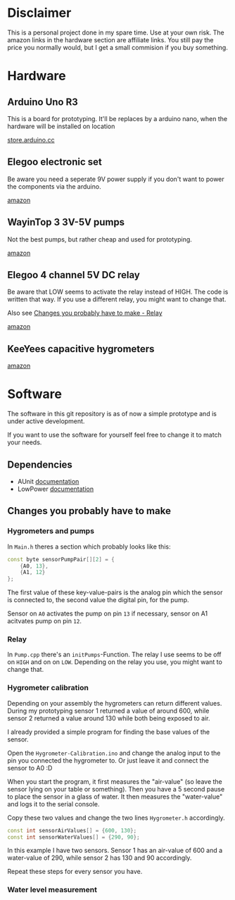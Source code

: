 # Disclaimer
This is a personal project done in my spare time. Use at your own risk.
The amazon links in the hardware section are affiliate links. You still pay the price you normally would, but I get a small commision if you buy something.

# Hardware
## Arduino Uno R3
This is a board for prototyping. It'll be replaces by a arduino nano, when the hardware will be installed on location

[store.arduino.cc](https://store.arduino.cc/products/arduino-uno-rev3)

## Elegoo electronic set 
Be aware you need a seperate 9V power supply if you don't want to power the components via the arduino.

[amazon](https://amzn.to/39TeAqW)

## WayinTop 3 3V-5V pumps 
Not the best pumps, but rather cheap and used for prototyping.

[amazon](https://amzn.to/3OmWYmE)

## Elegoo 4 channel 5V DC relay
Be aware that LOW seems to activate the relay instead of HIGH. The code is written that way. If you use a different relay, you might want to change that. 

Also see [Changes you probably have to make - Relay](#relay)

[amazon](https://amzn.to/3NtVxl7)

## KeeYees capacitive hygrometers 
[amazon](https://amzn.to/3OEAihn)


# Software
The software in this git repository is as of now a simple prototype and is under active development.

If you want to use the software for yourself feel free to change it to match your needs.

## Dependencies
- AUnit [documentation](https://www.arduino.cc/reference/en/libraries/aunit/)
- LowPower [documentation](https://github.com/rocketscream/Low-Power)

## Changes you probably have to make


### Hygrometers and pumps
In ```Main.h``` theres a section which probably looks like this:

``` C++
const byte sensorPumpPair[][2] = {
    {A0, 13},
    {A1, 12}
};
```

The first value of these key-value-pairs is the analog pin which the sensor is connected to, the second value the digital pin, for the pump.

Sensor on ```A0``` activates the pump on pin ```13``` if necessary, sensor on A1 acitvates pump on pin ```12```.

### Relay
In ```Pump.cpp``` there's an ```initPumps```-Function. The relay I use seems to be off on ```HIGH``` and on on ```LOW```. Depending on the relay you use, you might want to change that.

### Hygrometer calibration
Depending on your assembly the hygrometers can return different values.
During my prototyping sensor 1 returned a value of around 600, while sensor 2 returned a value around 130 while both being exposed to air.

I already provided a simple program for finding the base values of the sensor.

Open the ```Hygrometer-Calibration.ino``` and change the analog input to the pin you connected the hygrometer to. Or just leave it and connect the sensor to A0 :D

When you start the program, it first measures the "air-value" (so leave the sensor lying on your table or something). Then you have a 5 second pause to place the sensor in a glass of water. It then measures the "water-value" and logs it to the serial console.

Copy these two values and change the two lines ```Hygrometer.h``` accordingly.

``` C++
const int sensorAirValues[] = {600, 130};
const int sensorWaterValues[] = {290, 90};
```

In this example I have two sensors. Sensor 1 has an air-value of 600 and a water-value of 290, while sensor 2 has 130 and 90 accordingly.

Repeat these steps for every sensor you have.


### Water level measurement
